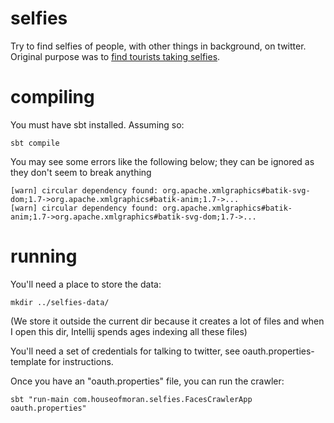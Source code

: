 selfies
=======

Try to find selfies of people, with other things in background, on twitter. Original purpose was to [find tourists taking selfies](http://blog.houseofmoran.com/post/126043044893/looking-for-bobby-but-found-paris-instead).

compiling
=========

You must have sbt installed. Assuming so:

    sbt compile

You may see some errors like the following below; they can be ignored as they don't seem to break anything

    [warn] circular dependency found: org.apache.xmlgraphics#batik-svg-dom;1.7->org.apache.xmlgraphics#batik-anim;1.7->...
    [warn] circular dependency found: org.apache.xmlgraphics#batik-anim;1.7->org.apache.xmlgraphics#batik-svg-dom;1.7->...

running
=======

You'll need a place to store the data:

    mkdir ../selfies-data/
    
(We store it outside the current dir because it creates a lot of files and when I open this dir, Intellij
spends ages indexing all these files)

You'll need a set of credentials for talking to twitter, see oauth.properties-template for instructions.

Once you have an "oauth.properties" file, you can run the crawler:

    sbt "run-main com.houseofmoran.selfies.FacesCrawlerApp oauth.properties"
